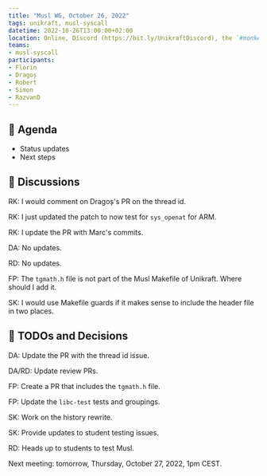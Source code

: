 ```yaml
---
title: "Musl WG, October 26, 2022"
tags: unikraft, musl-syscall
datetime: 2022-10-26T13:00:00+02:00
location: Online, Discord (https://bit.ly/UnikraftDiscord), the `#monkey-business` voice channel
teams:
- musl-syscall
participants:
- Florin
- Dragoș
- Robert
- Simon
- RazvanD
---
```


## :dart: Agenda

- Status updates
- Next steps

## :closed_book: Discussions

RK: I would comment on Dragoș's PR on the thread id.

RK: I just updated the patch to now test for `sys_openat` for ARM.

RK: I update the PR with Marc's commits.

DA: No updates.

RD: No updates.

FP: The `tgmath.h` file is not part of the Musl Makefile of Unikraft.
Where should I add it.

SK: I would use Makefile guards if it makes sense to include the header file in two places.

## :wrench: TODOs and Decisions

DA: Update the PR with the thread id issue.

DA/RD: Update review PRs.

FP: Create a PR that includes the `tgmath.h` file.

FP: Update the `libc-test` tests and groupings.

SK: Work on the history rewrite.

SK: Provide updates to student testing issues.

RD: Heads up to students to test Musl.

Next meeting: tomorrow, Thursday, October 27, 2022, 1pm CEST.
